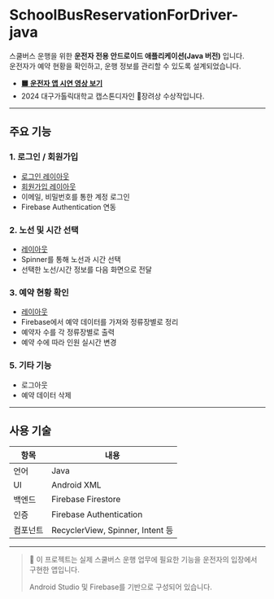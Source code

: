 # SchoolBusReservationForDriver-java

스쿨버스 운행을 위한 **운전자 전용 안드로이드 애플리케이션(Java 버전)** 입니다.  
운전자가 예약 현황을 확인하고, 운행 정보를 관리할 수 있도록 설계되었습니다.
- **[🟦 운전자 앱 시연 영상 보기](https://youtube.com/shorts/awHSWGFRi0o?feature=share)**
- 2024 대구가톨릭대학교 캡스톤디자인 🥉장려상 수상작입니다.

---

## 주요 기능

### 1. 로그인 / 회원가입
- [로그인 레이아웃](userImages/driverlogin.PNG)
- [회원가입 레이아웃](userImages/userregister.PNG)
- 이메일, 비밀번호를 통한 계정 로그인
- Firebase Authentication 연동

### 2. 노선 및 시간 선택
- [레이아웃](userImages/driverroutetime.PNG)
- Spinner를 통해 노선과 시간 선택
- 선택한 노선/시간 정보를 다음 화면으로 전달

### 3. 예약 현황 확인
- [레이아웃](userImages/driverclock.PNG)
- Firebase에서 예약 데이터를 가져와 정류장별로 정리
- 예약자 수를 각 정류장별로 출력
- 예약 수에 따라 인원 실시간 변경


### 5. 기타 기능
- 로그아웃
- 예약 데이터 삭제

---

## 사용 기술

| 항목 | 내용 |
|------|------|
| 언어 | Java |
| UI | Android XML |
| 백엔드 | Firebase Firestore |
| 인증 | Firebase Authentication |
| 컴포넌트 | RecyclerView, Spinner, Intent 등 |

---

> 📌 이 프로젝트는 실제 스쿨버스 운행 업무에 필요한 기능을 운전자의 입장에서 구현한 앱입니다.
>  
> Android Studio 및 Firebase를 기반으로 구성되어 있습니다.
